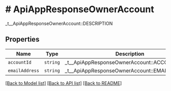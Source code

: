 # # ApiAppResponseOwnerAccount

_t__ApiAppResponseOwnerAccount::DESCRIPTION

## Properties

Name | Type | Description | Notes
------------ | ------------- | ------------- | -------------
| `accountId` | ```string``` |  _t__ApiAppResponseOwnerAccount::ACCOUNT_ID  |  |
| `emailAddress` | ```string``` |  _t__ApiAppResponseOwnerAccount::EMAIL_ADDRESS  |  |

[[Back to Model list]](../../README.md#models) [[Back to API list]](../../README.md#endpoints) [[Back to README]](../../README.md)
